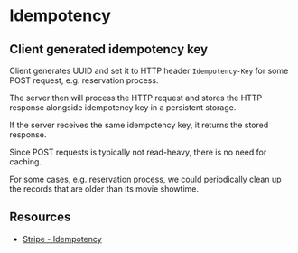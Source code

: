 # Idempotency

## Client generated idempotency key

Client generates UUID and set it to HTTP header `Idempotency-Key` for some POST request, e.g. reservation process.

The server then will process the HTTP request and stores the HTTP response alongside idempotency key in a persistent storage.

If the server receives the same idempotency key, it returns the stored response.

Since POST requests is typically not read-heavy, there is no need for caching.

For some cases, e.g. reservation process, we could periodically clean up the records that are older than its movie showtime.

## Resources

- [Stripe - Idempotency](https://stripe.com/blog/idempotency)
